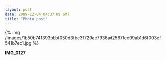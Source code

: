 ```yaml
---
layout: post
date: 2009-12-04 04:37:09 GMT
title: "Photo post"
---
```

{% img /images/1b50b741393bbbf050d3fbc3f729ae7936ad2567fee09ab1d6f003ef541b7ec1.jpg %}

<b>IMG_0127</b>